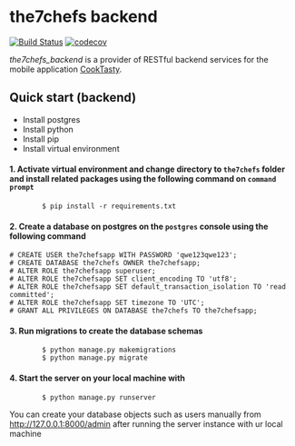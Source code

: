 # the7chefs backend
[![Build Status](https://travis-ci.org/sohjunjie/the7chefs_backend.svg?branch=master)](https://travis-ci.org/sohjunjie/the7chefs_backend) [![codecov](https://codecov.io/gh/sohjunjie/the7chefs_backend/branch/master/graph/badge.svg?token=Yc1VJMeHV9)](https://codecov.io/gh/sohjunjie/the7chefs_backend)

*the7chefs_backend* is a provider of RESTful backend services for the mobile application [CookTasty](https://github.com/hoohoo-b/CookTasty).


## Quick start (backend)
- Install postgres
- Install python
- Install pip
- Install virtual environment

#### 1. Activate virtual environment and change directory to `the7chefs` folder and install related packages using the following command on `command prompt`
```
        $ pip install -r requirements.txt
```

#### 2. Create a database on postgres on the `postgres` console using the following command
```
# CREATE USER the7chefsapp WITH PASSWORD 'qwe123qwe123';
# CREATE DATABASE the7chefs OWNER the7chefsapp;
# ALTER ROLE the7chefsapp superuser;
# ALTER ROLE the7chefsapp SET client_encoding TO 'utf8';
# ALTER ROLE the7chefsapp SET default_transaction_isolation TO 'read committed';
# ALTER ROLE the7chefsapp SET timezone TO 'UTC';
# GRANT ALL PRIVILEGES ON DATABASE the7chefs TO the7chefsapp;
```

#### 3. Run migrations to create the database schemas
```
        $ python manage.py makemigrations
        $ python manage.py migrate
```

#### 4. Start the server on your local machine with
```
        $ python manage.py runserver
```
You can create your database objects such as users manually from http://127.0.0.1:8000/admin after running the server instance with ur local machine
